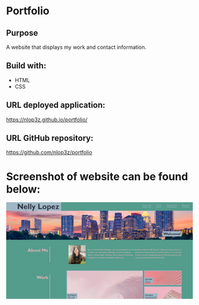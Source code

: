 # Portfolio

## Purpose
A website that displays my work and contact information.

## Build with:
* HTML
* CSS

## URL deployed application:

https://nlop3z.github.io/portfolio/


## URL GitHub repository:

https://github.com/nlop3z/portfolio


# Screenshot of website can be found below:

![This is a screenshot of Nelly Lopez's portfolio site](/assets/images/portfolio.PNG)
